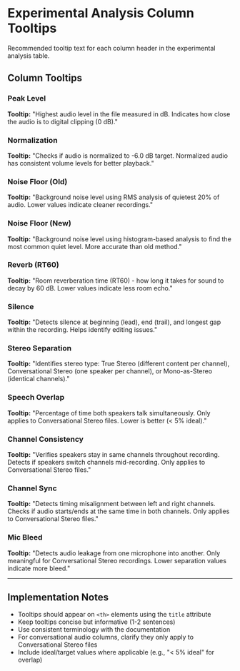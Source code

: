 # Experimental Analysis Column Tooltips

Recommended tooltip text for each column header in the experimental analysis table.

## Column Tooltips

### Peak Level
**Tooltip:** "Highest audio level in the file measured in dB. Indicates how close the audio is to digital clipping (0 dB)."

### Normalization
**Tooltip:** "Checks if audio is normalized to -6.0 dB target. Normalized audio has consistent volume levels for better playback."

### Noise Floor (Old)
**Tooltip:** "Background noise level using RMS analysis of quietest 20% of audio. Lower values indicate cleaner recordings."

### Noise Floor (New)
**Tooltip:** "Background noise level using histogram-based analysis to find the most common quiet level. More accurate than old method."

### Reverb (RT60)
**Tooltip:** "Room reverberation time (RT60) - how long it takes for sound to decay by 60 dB. Lower values indicate less room echo."

### Silence
**Tooltip:** "Detects silence at beginning (lead), end (trail), and longest gap within the recording. Helps identify editing issues."

### Stereo Separation
**Tooltip:** "Identifies stereo type: True Stereo (different content per channel), Conversational Stereo (one speaker per channel), or Mono-as-Stereo (identical channels)."

### Speech Overlap
**Tooltip:** "Percentage of time both speakers talk simultaneously. Only applies to Conversational Stereo files. Lower is better (< 5% ideal)."

### Channel Consistency
**Tooltip:** "Verifies speakers stay in same channels throughout recording. Detects if speakers switch channels mid-recording. Only applies to Conversational Stereo files."

### Channel Sync
**Tooltip:** "Detects timing misalignment between left and right channels. Checks if audio starts/ends at the same time in both channels. Only applies to Conversational Stereo files."

### Mic Bleed
**Tooltip:** "Detects audio leakage from one microphone into another. Only meaningful for Conversational Stereo recordings. Lower separation values indicate more bleed."

---

## Implementation Notes

- Tooltips should appear on `<th>` elements using the `title` attribute
- Keep tooltips concise but informative (1-2 sentences)
- Use consistent terminology with the documentation
- For conversational audio columns, clarify they only apply to Conversational Stereo files
- Include ideal/target values where applicable (e.g., "< 5% ideal" for overlap)
